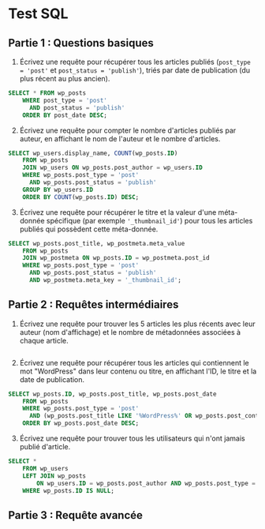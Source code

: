 # Test SQL

## Partie 1 : Questions basiques

1. Écrivez une requête pour récupérer tous les articles publiés (`post_type = 'post'` et `post_status = 'publish'`), triés par date de publication (du plus récent au plus ancien).

```sql
SELECT * FROM wp_posts 
    WHERE post_type = 'post'
      AND post_status = 'publish' 
    ORDER BY post_date DESC;
```

2. Écrivez une requête pour compter le nombre d'articles publiés par auteur, en affichant le nom de l'auteur et le nombre d'articles.

```sql
SELECT wp_users.display_name, COUNT(wp_posts.ID) 
    FROM wp_posts
    JOIN wp_users ON wp_posts.post_author = wp_users.ID
    WHERE wp_posts.post_type = 'post'
      AND wp_posts.post_status = 'publish'
    GROUP BY wp_users.ID
    ORDER BY COUNT(wp_posts.ID) DESC;
```

3. Écrivez une requête pour récupérer le titre et la valeur d'une méta-donnée spécifique (par exemple `'_thumbnail_id'`) pour tous les articles publiés qui possèdent cette méta-donnée.

```sql
SELECT wp_posts.post_title, wp_postmeta.meta_value
    FROM wp_posts
    JOIN wp_postmeta ON wp_posts.ID = wp_postmeta.post_id
    WHERE wp_posts.post_type = 'post'
      AND wp_posts.post_status = 'publish'
      AND wp_postmeta.meta_key = '_thumbnail_id';
```


## Partie 2 : Requêtes intermédiaires

1. Écrivez une requête pour trouver les 5 articles les plus récents avec leur auteur (nom d'affichage) et le nombre de métadonnées associées à chaque article.

```sql

```

2. Écrivez une requête pour récupérer tous les articles qui contiennent le mot "WordPress" dans leur contenu ou titre, en affichant l'ID, le titre et la date de publication.

```sql
SELECT wp_posts.ID, wp_posts.post_title, wp_posts.post_date
    FROM wp_posts
    WHERE wp_posts.post_type = 'post'
      AND (wp_posts.post_title LIKE '%WordPress%' OR wp_posts.post_content LIKE '%WordPress%')
    ORDER BY wp_posts.post_date DESC;
```

3. Écrivez une requête pour trouver tous les utilisateurs qui n'ont jamais publié d'article.

```sql
SELECT *
    FROM wp_users
    LEFT JOIN wp_posts
        ON wp_users.ID = wp_posts.post_author AND wp_posts.post_type = 'post' AND wp_posts.post_status = 'publish'
    WHERE wp_posts.ID IS NULL;
```


## Partie 3 : Requête avancée

```sql

```

